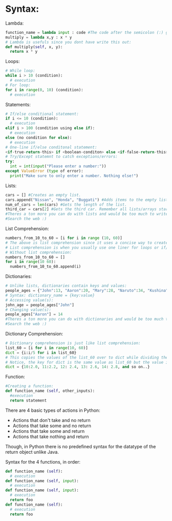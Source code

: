 # Syntax:
Lambda:
```python
function_name = lambda input : code #The code after the semicolon (:) gets returned.
multiply = lambda x,y : x * y
# Lambda is usefuls since you dont have write this out:
def multiply(self, x, y):
  return x * y
```
Loops:
```python
# While loop:
while i > 10 (condition):
  # execution
# For loop:
for i in range(0, 10) (condition):
  # execution
```
Statements:
```python
# If/else conditional statement:
if i <= 10 (condition):
  # execution
elif i > 100 (condition using else if):
  # execution
else (no condition for else):
  # execution
# One-line if/else conditonal statement:
<if-true-return-this> if <boolean-conditon> else <if-false-return-this>
# Try/Except statemnt to catch exceptions/errors:
try:
  int = int(input("Please enter a number:"))
except ValueError (type of error):
  print("Make sure to only enter a number. Nothing else!")
```
Lists:
```python
cars = [] #Creates an empty list.
cars.append("Nissan", "Honda", "Buggati") #Adds items to the empty list.
num_of_cars = len(cars) #Gets the length of the list.
third_car = cars[2] #Gets the third car. Remember all lists/arrays start at 0.
#Theres a ton more you can do with lists and would be too much to write down here.
#Search the web :)
```
List Comprehension:
```python
numbers_from_10_to_60 = [i for i in range (10, 60)]
# The above is list comprehension since it uses a concise way to create a list.
# List comprehension is when you usually use one liner for loops or if/else loops to create a concise list.
# Without list comprehension:
numbers_from_10_to_60 = []
for i in range(10 60):
  numbers_from_10_to_60.append(i)
```
Dictionaries:
```python
# Unlike lists, dictionaries contain keys and values:
people_ages = {"John":13, "Aaron":20, "Mary":28, "Naruto":34, "Kushina":50}
# Syntax: dictionary_name = {key:value}
# Accessing value(s):
john_age = people_ages["John"]
# Changing value(s):
people_ages["Aaron"] = 14
#Theres a ton more you can do with dictionaries and would be too much to write down here.
#Search the web :)
```
Dictionary Comprehension:
```python
# Dictionary comprehension is just like list comprehension:
list_60 = [i for i in range(10, 60)]
dict = {i:i/5 for i in list_60}
# This copies the values of the list_60 over to dict while dividing them by 2.
# Notice, the key for dict is the same value as list_60 but the value is the key divide by 2:
dict = {10:2.0, 11:2.2, 12: 2.4, 13: 2.6, 14: 2.8, and so on..}
```
Function:
```python
#Creating a function:
def function_name (self, other_inputs):
  #execution
  return statement
```
There are 4 basic types of actions in Python: 
 * Actions that don't take and no return
 * Actions that take some and no return
 * Actions that take some and return
 * Actions that take nothing and return
 
Though, in Python there is no predefined syntax for the datatype of the return object unlike Java.

Syntax for the 4 functions, in order:
```python
def function_name (self):
  # execution
def function_name (self, input):
  # execution
def function_name (self, input):
  # execution
  return foo
def function_name (self):
  # execution
  return foo
```
